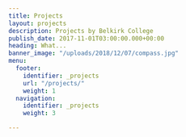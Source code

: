 ```yaml
---
title: Projects
layout: projects
description: Projects by Belkirk College
publish_date: 2017-11-01T03:00:00.000+00:00
heading: What...
banner_image: "/uploads/2018/12/07/compass.jpg"
menu:
  footer:
    identifier: _projects
    url: "/projects/"
    weight: 1
  navigation:
    identifier: _projects
    weight: 3

---
```

